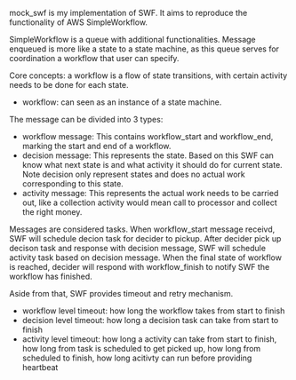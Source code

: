 mock_swf is my implementation of SWF. It aims to reproduce the functionality of AWS SimpleWorkflow.

SimpleWorkflow is a queue with additional functionalities. Message enqueued is more like a state to a state machine, as this queue serves for coordination a workflow that user can specify. 

Core concepts: a workflow is a flow of state transitions, with certain activity needs to be done for each state.
- workflow: can seen as an instance of a state machine.

The message can be divided into 3 types:
- workflow message:  This contains workflow_start and workflow_end, marking the start and end of a workflow.
- decision message: This represents the state. Based on this SWF can know what next state is and what activity it should do for current state. Note decision only represent states and does no actual work corresponding to this state.
- activity message: This represents the actual work needs to be carried out, like a collection activity would mean call to processor and collect the right money.

Messages are considered tasks. When workflow_start message receivd, SWF will schedule decion task for decider to pickup. After decider pick up decison task and response with decision message, SWF will schedule activity task based on decision message. When the final state of workflow is reached, decider will respond with workflow_finish to notify SWF the workflow has finished.

Aside from that, SWF provides timeout and retry mechanism.  
- workflow level timeout: how long the workflow takes from start to finish
- decision level timeout: how long a decision task can take from start to finish
- activity level timeout: how long a activity can take from start to finish, how long from task is scheduled to get picked up, how long from scheduled to finish, how long acitivty can run before providing heartbeat
